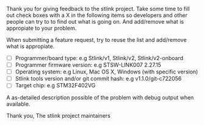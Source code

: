 Thank you for giving feedback to the stlink project. Take some time to fill out
 check boxes with a X in the following items so developers and other people can try to
 to find out what is going on. And add/remove what is appropiate to your problem.

When submitting a feature request, try to reuse the list and add/remove what is appropiate.

- [ ] Programmer/board type: e.g Stlink/v1, Stlink/v2, Stlink/v2-onboard
- [ ] Programmer firmware version: e.g STSW-LINK007 2.27.15
- [ ] Operating system: e.g Linux, Mac OS X, Windows (with specific version)
- [ ] Stlink tools version and/or git commit hash: e.g v1.1.0/git-c722056
- [ ] Target chip: e.g STM32F402VG

A as-detailed description possible of the problem with debug output when available.

Thank you,
The stlink project maintainers

